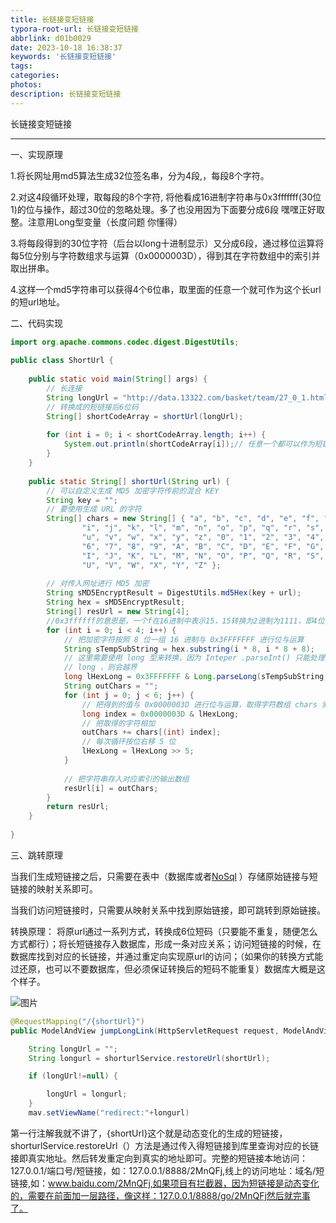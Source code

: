 ```yaml
---
title: 长链接变短链接
typora-root-url: 长链接变短链接
abbrlink: d01b0029
date: 2023-10-18 16:38:37
keywords: '长链接变短链接'
tags: 
categories: 
photos:
description: 长链接变短链接
---
```


长链接变短链接

<!--more-->

------

一、实现原理

1.将长网址用md5算法生成32位签名串，分为4段,，每段8个字符。

2.对这4段循环处理，取每段的8个字符, 将他看成16进制字符串与0x3fffffff(30位1)的位与操作，超过30位的忽略处理。多了也没用因为下面要分成6段  嘿嘿正好取整。注意用Long型变量（长度问题  你懂得）

3.将每段得到的30位字符（后台以long十进制显示）又分成6段，通过移位运算将每5位分别与字符数组求与运算（0x0000003D），得到其在字符数组中的索引并取出拼串。

4.这样一个md5字符串可以获得4个6位串，取里面的任意一个就可作为这个长url的短url地址。

二、代码实现

```java
import org.apache.commons.codec.digest.DigestUtils;  
  
public class ShortUrl {  
      
    public static void main(String[] args) {  
        // 长连接  
        String longUrl = "http://data.13322.com/basket/team/27_0_1.html";  
        // 转换成的短链接后6位码  
        String[] shortCodeArray = shortUrl(longUrl);  
          
        for (int i = 0; i < shortCodeArray.length; i++) {  
            System.out.println(shortCodeArray[i]);// 任意一个都可以作为短链接码  
        }  
    }  
  
    public static String[] shortUrl(String url) {  
        // 可以自定义生成 MD5 加密字符传前的混合 KEY  
        String key = "";  
        // 要使用生成 URL 的字符  
        String[] chars = new String[] { "a", "b", "c", "d", "e", "f", "g", "h",  
                "i", "j", "k", "l", "m", "n", "o", "p", "q", "r", "s", "t",  
                "u", "v", "w", "x", "y", "z", "0", "1", "2", "3", "4", "5",  
                "6", "7", "8", "9", "A", "B", "C", "D", "E", "F", "G", "H",  
                "I", "J", "K", "L", "M", "N", "O", "P", "Q", "R", "S", "T",  
                "U", "V", "W", "X", "Y", "Z" };  
  
        // 对传入网址进行 MD5 加密  
        String sMD5EncryptResult = DigestUtils.md5Hex(key + url);  
        String hex = sMD5EncryptResult;  
        String[] resUrl = new String[4];  
        //0x3ffffff的意思是，一个f在16进制中表示15，15转换为2进制为1111，即4位，所以6个f一共是24位；3转换为2进制为11，即2位，所以24+2=26位，也就代表了26个字母
        for (int i = 0; i < 4; i++) {  
            // 把加密字符按照 8 位一组 16 进制与 0x3FFFFFFF 进行位与运算  
            String sTempSubString = hex.substring(i * 8, i * 8 + 8);  
            // 这里需要使用 long 型来转换，因为 Inteper .parseInt() 只能处理 31 位 , 首位为符号位 , 如果不用  
            // long ，则会越界  
            long lHexLong = 0x3FFFFFFF & Long.parseLong(sTempSubString, 16);  
            String outChars = "";  
            for (int j = 0; j < 6; j++) {  
                // 把得到的值与 0x0000003D 进行位与运算，取得字符数组 chars 索引  
                long index = 0x0000003D & lHexLong;  
                // 把取得的字符相加  
                outChars += chars[(int) index];  
                // 每次循环按位右移 5 位  
                lHexLong = lHexLong >> 5;  
            }  
  
            // 把字符串存入对应索引的输出数组  
            resUrl[i] = outChars;  
        }  
        return resUrl;  
    }  
  
}
```

三、跳转原理

当我们生成短链接之后，只需要在表中（数据库或者[NoSql](https://www.yisu.com/mongodb) ）存储原始链接与短链接的映射关系即可。

当我们访问短链接时，只需要从映射关系中找到原始链接，即可跳转到原始链接。

转换原理： 将原url通过一系列方式，转换成6位短码（只要能不重复，随便怎么方式都行）；将长短链接存入数据库，形成一条对应关系；访问短链接的时候，在数据库找到对应的长链接，并通过重定向实现原url的访问；（如果你的转换方式能过还原，也可以不要数据库，但必须保证转换后的短码不能重复）数据库大概是这个样子。

![图片](./clip_image002.gif)



```java
@RequestMapping("/{shortUrl}")     
public ModelAndView jumpLongLink(HttpServletRequest request, ModelAndView mav, @PathVariable("shortUrl")String shortUrl) {

    String longUrl = "";
    String longurl = shorturlService.restoreUrl(shortUrl);

    if (longUrl!=null) {

        longUrl = longurl;
    }
    mav.setViewName("redirect:"+longurl)
```

第一行注解我就不讲了，{shortUrl}这个就是动态变化的生成的短链接，shorturlService.restoreUrl（）方法是通过传入得短链接到库里查询对应的长链接即真实地址。然后转发重定向到真实的地址即可。完整的短链接本地访问：127.0.0.1/端口号/短链接，如：127.0.0.1/8888/2MnQFj,线上的访问地址：域名/短链接,如：www.baidu.com/2MnQFj,如果项目有拦截器，因为短链接是动态变化的，需要在前面加一层路径，像这样：127.0.0.1/8888/go/2MnQFj然后就完事了。



